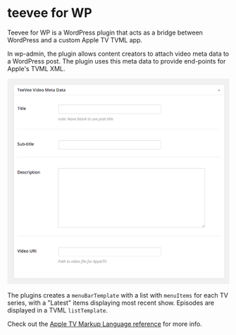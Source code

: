 # teevee for WP

Teevee for WP is a WordPress plugin that acts as a bridge between WordPress and a custom Apple TV TVML app. 

In wp-admin, the plugin allows content creators to attach video meta data to a WordPress post. The plugin uses this meta data to provide end-points for Apple's TVML XML. 

![Screenshot](screenshot.png)

The plugins creates a `menuBarTemplate` with a list with `menuItems` for each TV series, with a "Latest" items displaying most recent show. Episodes are displayed in a TVML `listTemplate`.

Check out the [Apple TV Markup Language reference](https://developer.apple.com/library/tvos/documentation/LanguagesUtilities/Conceptual/ATV_Template_Guide/TextboxTemplate.html#//apple_ref/doc/uid/TP40015064-CH2-SW8) for more info.
